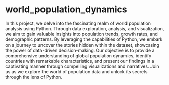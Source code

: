 # world_population_dynamics
In this project, we delve into the fascinating realm of world population analysis using Python. Through data exploration, analysis, and visualization, we aim to gain valuable insights into population trends, growth rates, and demographic patterns. By leveraging the capabilities of Python, we embark on a journey to uncover the stories hidden within the dataset, showcasing the power of data-driven decision-making. Our objective is to provide a comprehensive understanding of global population dynamics, identify countries with remarkable characteristics, and present our findings in a captivating manner through compelling visualizations and narratives. Join us as we explore the world of population data and unlock its secrets through the lens of Python.
